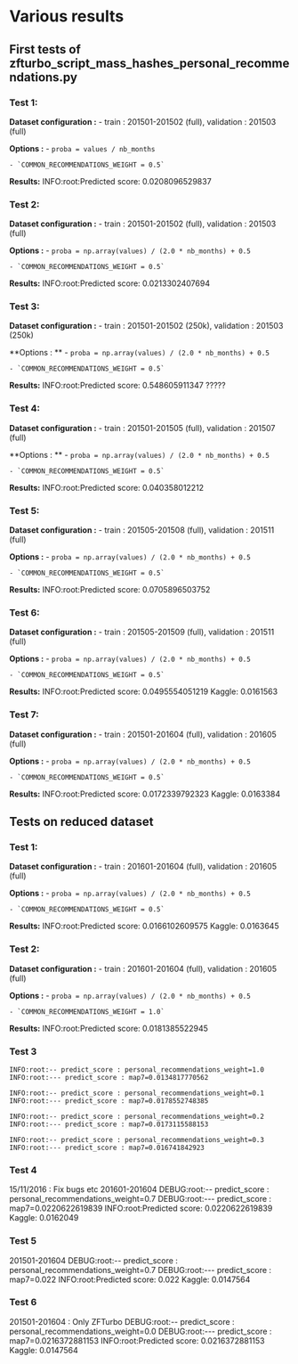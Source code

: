 # Various results 


## First tests of zfturbo_script_mass_hashes_personal_recommendations.py

### Test 1:
**Dataset configuration :**
    - train : 201501-201502 (full), validation : 201503 (full)

**Options :**
    - `proba = values / nb_months`
    
    - `COMMON_RECOMMENDATIONS_WEIGHT = 0.5`

**Results:**
INFO:root:Predicted score: 0.0208096529837


### Test 2:

**Dataset configuration :**
    - train : 201501-201502 (full), validation : 201503 (full)

**Options :**
    - `proba = np.array(values) / (2.0 * nb_months) + 0.5`
    
    - `COMMON_RECOMMENDATIONS_WEIGHT = 0.5`

**Results:**
INFO:root:Predicted score: 0.0213302407694


### Test 3:

**Dataset configuration :**
    - train : 201501-201502 (250k), validation : 201503 (250k)

**Options : **
    - `proba = np.array(values) / (2.0 * nb_months) + 0.5`
    
    - `COMMON_RECOMMENDATIONS_WEIGHT = 0.5`

**Results:**
INFO:root:Predicted score: 0.548605911347 ?????



### Test 4:

**Dataset configuration :**
    - train : 201501-201505 (full), validation : 201507 (full)

**Options : **
    - `proba = np.array(values) / (2.0 * nb_months) + 0.5`
        
    - `COMMON_RECOMMENDATIONS_WEIGHT = 0.5`

**Results:**
INFO:root:Predicted score: 0.040358012212


### Test 5:

**Dataset configuration :**
    - train : 201505-201508 (full), validation : 201511 (full)

**Options :**
    - `proba = np.array(values) / (2.0 * nb_months) + 0.5`
        
    - `COMMON_RECOMMENDATIONS_WEIGHT = 0.5`

**Results:**
INFO:root:Predicted score: 0.0705896503752


### Test 6:

**Dataset configuration :**
    - train : 201505-201509 (full), validation : 201511 (full)

**Options :**
    - `proba = np.array(values) / (2.0 * nb_months) + 0.5`

    - `COMMON_RECOMMENDATIONS_WEIGHT = 0.5`

**Results:**
INFO:root:Predicted score: 0.0495554051219
Kaggle: 0.0161563


### Test 7:

**Dataset configuration :**
    - train : 201501-201604 (full), validation : 201605 (full)

**Options :**
    - `proba = np.array(values) / (2.0 * nb_months) + 0.5`

    - `COMMON_RECOMMENDATIONS_WEIGHT = 0.5`

**Results:**
INFO:root:Predicted score: 0.0172339792323
Kaggle: 0.0163384


## Tests on reduced dataset
### Test 1:

**Dataset configuration :**
    - train : 201601-201604 (full), validation : 201605 (full)

**Options :**
    - `proba = np.array(values) / (2.0 * nb_months) + 0.5`

    - `COMMON_RECOMMENDATIONS_WEIGHT = 0.5`

**Results:**
INFO:root:Predicted score: 0.0166102609575
Kaggle: 0.0163645

### Test 2:

**Dataset configuration :**
    - train : 201601-201604 (full), validation : 201605 (full)

**Options :**
    - `proba = np.array(values) / (2.0 * nb_months) + 0.5`

    - `COMMON_RECOMMENDATIONS_WEIGHT = 1.0`

**Results:**
INFO:root:Predicted score: 0.0181385522945

### Test 3
```
INFO:root:-- predict_score : personal_recommendations_weight=1.0
INFO:root:--- predict_score : map7=0.0134817770562

INFO:root:-- predict_score : personal_recommendations_weight=0.1
INFO:root:--- predict_score : map7=0.0178552748385

INFO:root:-- predict_score : personal_recommendations_weight=0.2
INFO:root:--- predict_score : map7=0.0173115588153

INFO:root:-- predict_score : personal_recommendations_weight=0.3
INFO:root:--- predict_score : map7=0.016741842923
```

### Test 4
15/11/2016 : Fix bugs etc
201601-201604
DEBUG:root:-- predict_score : personal_recommendations_weight=0.7
DEBUG:root:--- predict_score : map7=0.0220622619839
INFO:root:Predicted score: 0.0220622619839
Kaggle: 0.0162049

### Test 5
201501-201604
DEBUG:root:-- predict_score : personal_recommendations_weight=0.7
DEBUG:root:--- predict_score : map7=0.022
INFO:root:Predicted score: 0.022
Kaggle: 0.0147564

### Test 6
201501-201604 : Only ZFTurbo
DEBUG:root:-- predict_score : personal_recommendations_weight=0.0
DEBUG:root:--- predict_score : map7=0.0216372881153
INFO:root:Predicted score: 0.0216372881153
Kaggle: 0.0147564
